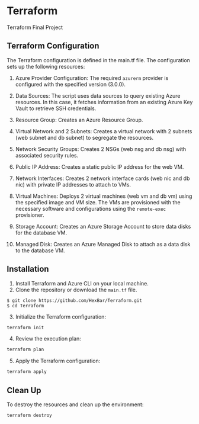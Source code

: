 # Terraform
Terraform Final Project

## Terraform Configuration
The Terraform configuration is defined in the main.tf file. The configuration sets up the following resources:

1. Azure Provider Configuration:
   The required `azurerm` provider is configured with the specified version (3.0.0).

2. Data Sources:
   The script uses data sources to query existing Azure resources. In this case, it fetches information from an existing Azure Key Vault to retrieve SSH credentials.

3. Resource Group:
   Creates an Azure Resource Group.

4. Virtual Network and 2 Subnets:
   Creates a virtual network with 2 subnets (web subnet and db subnet) to segregate the resources.

5. Network Security Groups:
   Creates 2 NSGs (web nsg and db nsg) with associated security rules.

6. Public IP Address:
   Creates a static public IP address for the web VM.

7. Network Interfaces:
   Creates 2 network interface cards (web nic and db nic) with private IP addresses to attach to VMs.

8. Virtual Machines:
   Deploys 2 virtual machines (web vm and db vm) using the specified image and VM size. The VMs are provisioned with the necessary software and configurations using the `remote-exec` provisioner.

9. Storage Account:
   Creates an Azure Storage Account to store data disks for the database VM.

10. Managed Disk:
    Creates an Azure Managed Disk to attach as a data disk to the database VM.

## Installation

1. Install Terraform and Azure CLI on your local machine.
2. Clone the repository or download the `main.tf` file.
```
$ git clone https://github.com/HexBar/Terraform.git
$ cd Terraform
```
3. Initialize the Terraform configuration:

```bash
terraform init
```

4. Review the execution plan:

```bash
terraform plan
```

5. Apply the Terraform configuration:

```bash
terraform apply
```

## Clean Up

To destroy the resources and clean up the environment:

```bash
terraform destroy
```
